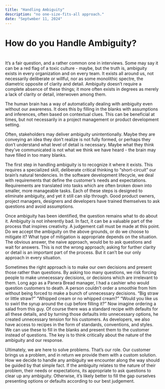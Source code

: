```yaml
---
title: "Handling Ambiguity"
description: "no one-size-fits-all approach."
date: "Septwmber 11, 2024"
---
```


# How do you Handle Ambiguity?
# 
<p>It’s a fair question, and a rather common one in interviews. Some may say it can be a red flag of a toxic culture - maybe, but the truth is, ambiguity exists in every organization and on every team. It exists all around us, not necessarily deliberate or willful, nor as some monolithic spectre, the diametric opposite of clarity and detail. Ambiguity doesn’t require a complete absence of these things; it more often exists in degrees as merely a lack of clarity or detail, interwoven among them.</p> 
  
<p>The human brain has a way of automatically dealing with ambiguity even without our awareness. It does this by filling in the blanks with assumptions and inferences, often based on contextual clues. This can be beneficial at times, but not  necessarily in a project management or product development setting.</p>
  
<p>Often, stakeholders may deliver ambiguity unintentionally. Maybe they are conveying an idea they don’t realize  is not fully formed, or perhaps they don’t understand what level of detail is necessary. Maybe what they think they’ve communicated is not what we think we have heard - the brain may have filled in too many blanks.</p>  
  
<p>The first step in handling ambiguity is to recognize it where it exists. This requires a specialized skill, deliberate critical thinking to “short-circuit” our brain’s natural tendencies. In the software development lifecycle, we deal with requirements that define the customer’s needs and expectations. Requirements are translated into tasks which are often broken down into smaller, more manageable tasks. Each of these steps is designed to eliminate ambiguity, and yet it still can slip through. Good product owners, project managers, designers and developers have trained themselves to ask questions and avoid assumptions.</p>  

<p>Once ambiguity has been identified, the question remains what to do about it. Ambiguity is not inherently bad. In fact, it can be a valuable part of the process that inspires creativity. A judgement call must be made at this point. Do we accept the ambiguity on the above grounds, or do we choose to mitigate it? What type of mitigation is appropriate depends on the situation. The obvious answer, the naive approach, would be to ask questions and wait for answers. This is not the wrong approach; asking for further clarity or detail is an important part of the process. But it can’t be our only approach in every situation.</p>  

<p>Sometimes the right approach is to make our own decisions and present those rather than questions. By asking too many questions, we risk forcing people to make unnecessary decisions, or decisions which are irrelevant to them. Long ago as a Panera Bread manager, I had a cashier who would question customers to death. A person couldn’t order a smoothie from him without being forced to make a bunch of unnecessary decisions. “Big straw or little straw?” “Whipped cream or no whipped cream?” “Would you like us to swirl the syrup around the cup before filling it?” Now imagine ordering a salad from this guy. Of course there was a standard recipe with defaults for all these details, and by turning those defaults into unnecessary options, he created unnecessary tension for his customers. As developers, we also have access to recipes in the form of standards, conventions, and styles. We can use these to fill in the blanks and present them to the customer instead of questions. The key is to think critically about the nature of the ambiguity and our response.</p>  

<p>Ultimately, we are here to solve problems. That’s our role. Our customer brings us a problem, and in return we provide them with a custom solution. How we decide to handle any ambiguity we encounter along the way should be guided by that simple fact. If the ambiguity relates to the nature of their problem, their needs or expectations, its appropriate to ask questions to clear up any ambiguity. Otherwise, it’s likely better to fill the gap ourselves presenting options or defaults  according to our best judgement.</p>  
